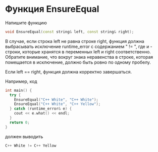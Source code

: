 # Функция EnsureEqual

Напишите функцию

```C++
void EnsureEqual(const string& left, const string& right);
```

В случае, если строка left не равна строке right, функция должна выбрасывать исключение runtime_error с содержанием "<l> != <r>", где <l> и <r> - строки, которые хранятся в переменных left и right соответственно. Обратите внимание, что вокруг знака неравенства в строке, которая помещается в исключение, должно быть ровно по одному пробелу.

Если left == right, функция должна корректно завершаться.

Например, код

```C++
int main() {
  try {
    EnsureEqual("C++ White", "C++ White");
    EnsureEqual("C++ White", "C++ Yellow");
  } catch (runtime_error& e) {
    cout << e.what() << endl;
  }
  return 0;
}
```

должен выводить

```C++
C++ White != C++ Yellow
```
